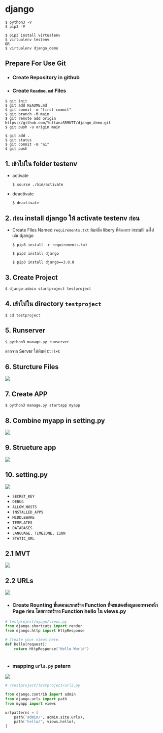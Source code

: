 # django




```
$ python3 -V
$ pip3 -V
```

```
$ pip3 install virtualenv
$ virtualenv testenv
OR
$ virtualenv django_demo
```



## Prepare For Use Git
* ### Create Repository in github
* ### Create `Readme.md` Files
```
$ git init
$ git add README.md
$ git commit -m "first commit"
$ git branch -M main
$ git remote add origin https://github.com/YuttanaSRMUTT/django_demo.git
$ git push -u origin main
```

```
$ git add .
$ git status
$ git commit -m "a1"
$ git push
```


## 1. เข้าไปใน folder testenv

* activate
    ```
    $ source ./bin/activate
    ```
* deactivate
    ```
    $ deactivate
    ```
    

## 2. ก่อน install django ให้ activate testenv ก่อน

* Create Files Named `requirements.txt` พิมพ์ชื่อ libery ที่ต้องการ installl ลงไป เช่น django
    ```
    $ pip3 install -r requirements.txt
    ```
    ```
    $ pip3 install django
    ```
    ```
    $ pip3 install django==3.0.8
    ```
## 3. Create Project
```
$ django-admin startproject testproject
```

## 4. เข้าไปใน directory `testproject` 

```
$ cd testproject
```

## 5. Runserver
```
$ python3 manage.py runserver
```
ออกจาก Server ให้พิมพ์ `Ctrl+C`

## 6. Sturcture Files
![](./imageForReadme/files_structure.png)

## 7. Create APP
```
$ python3 manage.py startapp myapp
```

## 8. Combine myapp in setting.py
![](./imageForReadme/combine_myapp.png)


## 9. Strueture app
![](./imageForReadme/app_structure.png)

## 10. setting.py
![](./imageForReadme/setting_py.png)

* `SECRET_KEY`
* `DEBUG`
* `ALLOW_HOSTS`
* `INSTALLED_APPS`
* `MIDDLEWARE`
* `TEMPLATES`
* `DATABASES`
* `LANGUAGE, TIMEZONE, I18N`
* `STATIC_URL`

## 2.1 MVT
![](./imageForReadme/MVT.png)

## 2.2 URLs
![](./imageForReadme/urls_py.png)

* ### Create Rounting ขั้นตอนแรกสร้าง Function ที่จะแสดงข้อมูลออกทางหน้า Page ก่อน โดยการสร้าาง Function hello ใน views.py

```python
# testproject/myapp/views.py
from django.shortcuts import render
from django.http import HttpResponse

# Create your views here.
def hello(request):
    return HttpResponse('Hello World')
```
![]()

* ### mapping `urls.py` patern
![](./imageForReadme/urls_py.png)

```python
# /testproject/testproject/urls.py

from django.contrib import admin
from django.urls import path
from myapp import views

urlpatterns = [
    path('admin/', admin.site.urls),
    path('hello/', views.hello),
]
```








